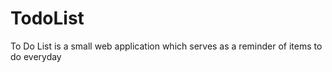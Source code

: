 # TodoList
To Do List is a small web application which serves as a reminder of items to do everyday 
